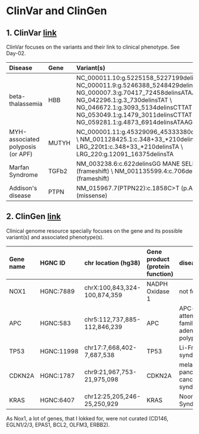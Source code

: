 # ClinVar and ClinGen

## 1. ClinVar [link](https://www.ncbi.nlm.nih.gov/clinvar/)
ClinVar focuses on the variants and their link to clinical phenotype. See Day-02. 

Disease | Gene | Variant(s) 
:-------|:-----|:----------
beta-thalassemia | HBB | NC_000011.10:g.5225158_5227199delinsCTTAT		\ NC_000011.9:g.5246388_5248429delinsCTTAT		\ NG_000007.3:g.70417_72458delinsATAAG \ NG_042296.1:g.3_730delinsTAT		\ NG_046672.1:g.3093_5134delinsCTTAT		\ NG_053049.1:g.1479_3011delinsCTTAT		\ NG_059281.1:g.4873_6914delinsATAAG |
MYH-associated polyposis (or APF) | MUTYH | NC_000001.11:g.45329096_45333380del4285insTA		\ NM_001128425.1:c.348+33_*210delinsTA		\ LRG_220t1:c.348+33_*210delinsTA		\ LRG_220:g.12091_16375delinsTA | 
Marfan Syndrome | TGFb2 | NM_003238.6:c.622delinsGG MANE SELECT (frameshift) \ NM_001135599.4:c.706delinsGG (frameshift) |
Addison's disease | PTPN | NM_015967.7(PTPN22):c.1858C>T (p.Arg620Trp) (missense) | 




## 2. ClinGen [link](https://clinicalgenome.org)
Clinical genome resource specially focuses on the gene and its possible variant(s) and associated phenotype(s). 

 Gene name | HGNC ID | chr location (hg38) | Gene product (protein function) |  disease | Calculated classification
:----------|:--------|:--------------------|:--------------------------------|:---------|:--------------------------
NOX1 | HGNC:7889 | chrX:100,843,324-100,874,359 | NADPH Oxidase 1 | not found | not found
APC | HGNC:583 | chr5:112,737,885-112,846,239 | APC | APC-related attenuated familial adenomatous polyposis  | Definitive 
TP53 | HGNC:11998 | chr17:7,668,402-7,687,538 | TP53 | Li-Fraumeni syndrome 1 | Definitive
CDKN2A | HGNC:1787 | chr9:21,967,753-21,975,098 | CDKN2A | melanoma-pancreatic cancer syndrome | Definitive 
KRAS | HGNC:6407 | chr12:25,205,246-25,250,929 | KRAS | Noonan Syndrome | 3C (high evidence)



As Nox1, a lot of genes, that I lokked for, were not curated (CD146, EGLN1/2/3, EPAS1, BCL2, OLFM3, ERBB2). 


